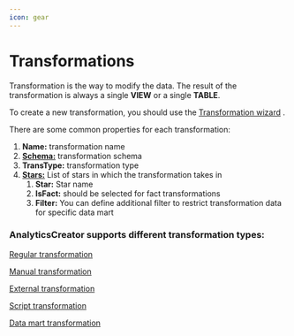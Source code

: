 ```yaml
---
icon: gear
---
```


# Transformations

Transformation is the way to modify the data. The result of the transformation is always a single **VIEW** or a single **TABLE**.&#x20;

To create a new transformation, you should use the [Transformation wizard](transformation-wizard.md) .&#x20;

There are some common properties for each transformation:&#x20;

1. **Name:** transformation name&#x20;
2. [**Schema:**](schemas.md) transformation schema&#x20;
3. **TransType:** transformation type&#x20;
4. [**Stars:**](stars.md) List of stars in which the transformation takes in&#x20;
   1. **Star:** Star name&#x20;
   2. **IsFact:** should be selected for fact transformations&#x20;
   3. **Filter:** You can define additional filter to restrict transformation data for specific data mart

### AnalyticsCreator supports different transformation types:

[Regular transformation](regular-transformation.md)

[Manual transformation](manual-transformation.md)

[External transformation](external-transformation.md)

[Script transformation](script-transformation.md)

[Data mart transformation](data-mart-transformation.md)
